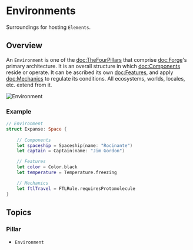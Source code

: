 # Environments

Surroundings for hosting `Elements`.

## Overview

An ``Environment`` is one of the <doc:TheFourPillars> that comprise
<doc:Forge>'s primary architecture. It is an overall structure in which 
<doc:Components> reside or operate. It can be ascribed its own <doc:Features>,
and apply <doc:Mechanics> to regulate its conditions. All ecosystems, worlds,
locales, etc. extend from it.

![Environment](Environment.svg)

### Example

```swift
// Environment
struct Expanse: Space {
    
    // Components
    let spaceship = Spaceship(name: "Rocinante")
    let captain = Captain(name: "Jim Gordon")

    // Features
    let color = Color.black
    let temperature = Temperature.freezing

    // Mechanics
    let ftlTravel = FTLRule.requiresProtomolecule
}
```

## Topics

### Pillar

- ``Environment``
